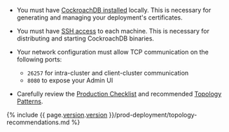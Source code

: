 - You must have [CockroachDB installed](install-cockroachdb.html) locally. This is necessary for generating and managing your deployment's certificates.

- You must have [SSH access]({{page.ssh-link}}) to each machine. This is necessary for distributing and starting CockroachDB binaries.

- Your network configuration must allow TCP communication on the following ports:
	- `26257` for intra-cluster and client-cluster communication
	- `8080` to expose your Admin UI

- Carefully review the [Production Checklist](recommended-production-settings.html) and recommended [Topology Patterns](topology-patterns.html).

{% include {{ page.[version](cluster-settings.html#setting-version).[version](cluster-settings.html#setting-version) }}/prod-deployment/topology-recommendations.md %}